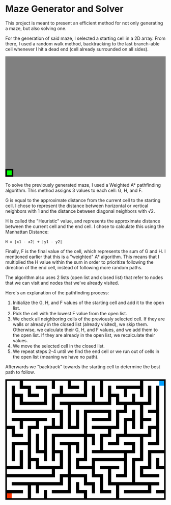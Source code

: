 # Maze Generator and Solver

This project is meant to present an efficient method for not only generating a maze, but also solving one.

For the generation of said maze, I selected a starting cell in a 2D array. From there, I used a random walk method, backtracking to the last branch-able cell whenever I hit a dead end (cell already surrounded on all sides).

![](https://github.com/CristianDejica00/Maze-Generator-and-Solver/blob/main/GitPres/Maze_Gen.gif)

To solve the previously generated maze, I used a Weighted A* pathfinding algorithm. This method assigns 3 values to each cell: G, H, and F.

G is equal to the approximate distance from the current cell to the starting cell. I chose to represent the distance between horizontal or vertical neighbors with 1 and the distance between diagonal neighbors with √2.

H is called the "Heuristic" value, and represents the approximate distance between the current cell and the end cell. I chose to calculate this using the Manhattan Distance:

```
H = |x1 - x2| + |y1 - y2|
```

Finally, F is the final value of the cell, which represents the sum of G and H. I mentioned earlier that this is a "weighted" A* algorithm. This means that I multiplied the H value within the sum in order to prioritize following the direction of the end cell, instead of following more random paths.

The algorithm also uses 2 lists (open list and closed list) that refer to nodes that we can visit and nodes that we've already visited.

Here's an explanation of the pathfinding process:

1. Initialize the G, H, and F values of the starting cell and add it to the open list.
2. Pick the cell with the lowest F value from the open list.
3. We check all neighboring cells of the previously selected cell. If they are walls or already in the closed list (already visited), we skip them. Otherwise, we calculate their G, H, and F values, and we add them to the open list. If they are already in the open list, we recalculate their values.
4. We move the selected cell in the closed list.
5. We repeat steps 2-4 until we find the end cell or we run out of cells in the open list (meaning we have no path).

Afterwards we "backtrack" towards the starting cell to determine the best path to follow.

![](https://github.com/CristianDejica00/Maze-Generator-and-Solver/blob/main/GitPres/Pres_2.gif)
